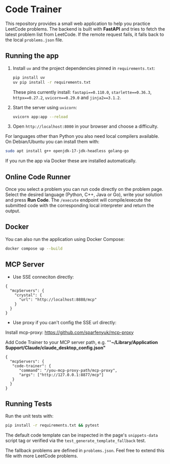 # Code Trainer

This repository provides a small web application to help you practice LeetCode problems. The backend is built with **FastAPI** and tries to fetch the latest problem list from LeetCode. If the remote request fails, it falls back to the local `problems.json` file.

## Running the app

1. Install `uv` and the project dependencies pinned in `requirements.txt`:

   ```bash
   pip install uv
   uv pip install -r requirements.txt
   ```

   These pins currently install:
   `fastapi==0.110.0`, `starlette==0.36.3`,
   `httpx==0.27.2`, `uvicorn==0.29.0` and `jinja2==3.1.2`.
2. Start the server using `uvicorn`:

   ```bash
   uvicorn app:app --reload
   ```
3. Open `http://localhost:8000` in your browser and choose a difficulty.

For languages other than Python you also need local compilers available. On
Debian/Ubuntu you can install them with:

```bash
sudo apt install g++ openjdk-17-jdk-headless golang-go
```

If you run the app via Docker these are installed automatically.

## Online Code Runner

Once you select a problem you can run code directly on the problem page. Select
the desired language (Python, C++, Java or Go), write your solution and press
**Run Code**. The `/execute` endpoint will compile/execute the submitted code
with the corresponding local interpreter and return the output.

## Docker

You can also run the application using Docker Compose:

```bash
docker compose up --build
```

## MCP Server

* Use SSE conneciton directly:

```
{
  "mcpServers": {
    "crystal": {
      "url": "http://localhost:8888/mcp"
    }
  }
}
```

* Use proxy if you can't config the SSE url directly:

Install mcp-proxy: https://github.com/sparfenyuk/mcp-proxy

Add Code Trainer to your MCP server path, e.g. ""**~/Library/Application Support/Claude/claude_desktop_config.json"**

```
{
  "mcpServers": {
   "code-trainer": {
      "command": "/you-mcp-proxy-path/mcp-proxy",
      "args": ["http://127.0.0.1:8877/mcp"]
   }
  }
}

```

## Running Tests

Run the unit tests with:

```bash
pip install -r requirements.txt && pytest
```

The default code template can be inspected in the page's `snippets-data` script tag or verified via the `test_generate_template_fallback` test.

The fallback problems are defined in `problems.json`. Feel free to extend this file with more LeetCode problems.
